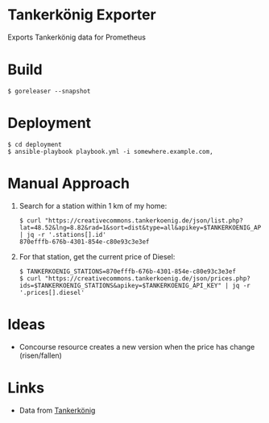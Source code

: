 # Tankerkönig Exporter

Exports Tankerkönig data for Prometheus

# Build

```command
$ goreleaser --snapshot
```

# Deployment

```command
$ cd deployment
$ ansible-playbook playbook.yml -i somewhere.example.com,
```

# Manual Approach

1. Search for a station within 1 km of my home:

    ```command
    $ curl "https://creativecommons.tankerkoenig.de/json/list.php?lat=48.52&lng=8.82&rad=1&sort=dist&type=all&apikey=$TANKERKOENIG_API_KEY" | jq -r '.stations[].id'
    870efffb-676b-4301-854e-c80e93c3e3ef
    ```

1. For that station, get the current price of Diesel:

    ```command
    $ TANKERKOENIG_STATIONS=870efffb-676b-4301-854e-c80e93c3e3ef
    $ curl "https://creativecommons.tankerkoenig.de/json/prices.php?ids=$TANKERKOENIG_STATIONS&apikey=$TANKERKOENIG_API_KEY" | jq -r '.prices[].diesel'
    ```

# Ideas

* Concourse resource creates a new version when the price has change (risen/fallen)

# Links

* Data from [Tankerkönig](https://creativecommons.tankerkoenig.de/)
